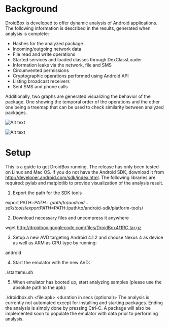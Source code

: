 Background
========

DroidBox is developed to offer dynamic analysis of Android applications. The following information is described in the results, generated when analysis is complete:

- Hashes for the analyzed package
- Incoming/outgoing network data
- File read and write operations
- Started services and loaded classes through DexClassLoader
- Information leaks via the network, file and SMS
- Circumvented permissions
- Cryptographic operations performed using Android API
- Listing broadcast receivers
- Sent SMS and phone calls


Additionally, two graphs are generated visualizing the behavior of the package. One showing the temporal order of the operations and the other one being a treemap that can be used to check similarity between analyzed packages.

![Alt text](http://dl.dropbox.com/u/1027328/behaviorsample.png "Behavior graph")


![Alt text](http://dl.dropbox.com/u/1027328/treemapsample.png "Treemap graph")

Setup
======

This is a guide to get DroidBox running. The release has only been tested on Linux and Mac OS. If you do not have the Android SDK, download it from http://developer.android.com/sdk/index.html. The following libraries are required: pylab and matplotlib to provide visualization of the analysis result.

1. Export the path for the SDK tools

export PATH=$PATH:/path/to/android-sdk/tools/
export PATH=$PATH:/path/to/android-sdk/platform-tools/

2. Download necessary files and uncompress it anywhere

wget http://droidbox.googlecode.com/files/DroidBox411RC.tar.gz

3. Setup a new AVD targeting Android 4.1.2 and choose Nexus 4 as device as well as ARM as CPU type by running:

android 

4. Start the emulator with the new AVD:

./startemu.sh <AVD name>

5. When emulator has booted up, start analyzing samples (please use the absolute path to the apk):

./droidbox.sh <file.apk> <duration in secs (optional)> 
The analysis is currently not automated except for installing and starting packages. Ending the analysis is simply done by pressing Ctrl-C. A package will also be implemented soon to populate the emulator with data prior to performing analysis.
